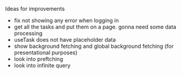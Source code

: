 Ideas for improvements
- fix not showing any error when logging in
- get all the tasks and put them on a page. gonna need some data processing
- useTask does not have placeholder data
- show background fetching and global background fetching (for presentational purposes)
- look into preftching
- look into infinite query

